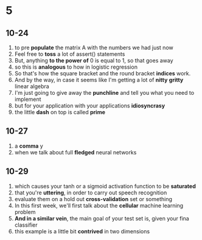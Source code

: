 # 5

## 10-24

1. to pre **populate** the matrix A with the numbers we had just now
2. Feel free to **toss** a lot of assert() statements
3. But, anything **to the power of** 0 is equal to 1, so that goes away
4. so this is **analogous** to how in logistic regression
5. So that's how the square bracket and the round bracket **indices** work.
6. And by the way, in case it seems like I'm getting a lot of **nitty** **gritty** linear algebra
7. I'm just going to give away the **punchline** and tell you what you need to implement 
8. but for your application with your applications **idiosyncrasy**
9. the little **dash** on top is called **prime**

## 10-27

1. a **comma** y
2. when we talk about full **fledged** neural networks

## 10-29

1. which causes your tanh or a sigmoid activation function to be **saturated**
2. that you're **uttering**, in order to carry out speech recognition
3. evaluate them on a hold out **cross-validation** set or something
4. In this first week, we'll first talk about the **cellular** machine learning problem
5. **And in a similar vein**, the main goal of your test set is, given your fina classifier
6. this example is a little bit **contrived** in two dimensions
